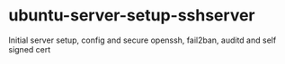 # ubuntu-server-setup-sshserver
Initial server setup, config and secure openssh, fail2ban, auditd and self signed cert
